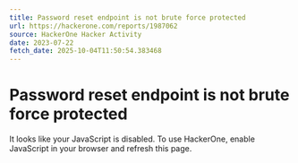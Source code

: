 ```yaml
---
title: Password reset endpoint is not brute force protected
url: https://hackerone.com/reports/1987062
source: HackerOne Hacker Activity
date: 2023-07-22
fetch_date: 2025-10-04T11:50:54.383468
---
```


# Password reset endpoint is not brute force protected

It looks like your JavaScript is disabled. To use HackerOne, enable JavaScript in your browser and refresh this page.